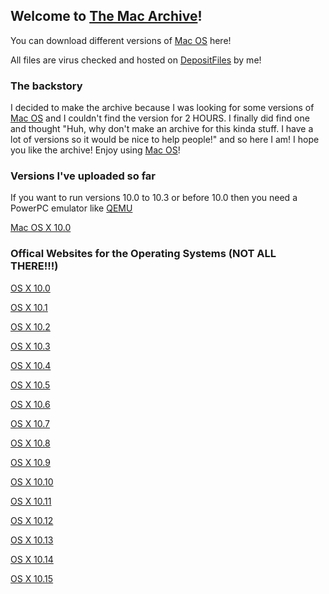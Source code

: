 ## Welcome to [The Mac Archive](https://afellowspeedrunner.github.io/themacarchive.com)!

You can download different versions of [Mac OS](https://en.wikipedia.org/wiki/MacOS) here!

All files are virus checked and hosted on [DepositFiles](https://dfiles.eu/) by me!

### The backstory

I decided to make the archive because I was looking for some versions of [Mac OS](https://en.wikipedia.org/wiki/MacOS) and I couldn't find the version for 2 HOURS. I finally did find one and thought "Huh, why don't make an archive for this kinda stuff. I have a lot of versions so it would be nice to help people!" and so here I am! I hope you like the archive! Enjoy using [Mac OS](https://en.wikipedia.org/wiki/MacOS)!

### Versions I've uploaded so far

If you want to run versions 10.0 to 10.3 or before 10.0 then you need a PowerPC emulator like [QEMU](https://www.qemu.org/)

[Mac OS X 10.0](http://depositfiles.com/files/r91j0xdhm)

### Offical Websites for the Operating Systems (NOT ALL THERE!!!)

[OS X 10.0](https://web.archive.org/web/20010629214227/http://www.apple.com/macosx/)

[OS X 10.1](https://web.archive.org/web/20011117192235/http://www.apple.com/macosx/)

[OS X 10.2](https://web.archive.org/web/20030401082613/http://www.apple.com/macosx/)

[OS X 10.3](https://web.archive.org/web/20050111015225/http://www.apple.com/macosx/)

[OS X 10.4](https://web.archive.org/web/20060728031552/http://www.apple.com/macosx/)

[OS X 10.5](https://web.archive.org/web/20090528055219/http://www.apple.com/macosx/)

[OS X 10.6](https://web.archive.org/web/20090929063403/http://www.apple.com/macosx/)

[OS X 10.7](https://web.archive.org/web/20120609062701/http://www.apple.com/macosx/)

[OS X 10.8](https://web.archive.org/web/20121231120319/http://www.apple.com/osx/)

[OS X 10.9](https://web.archive.org/web/20141015031940/http://www.apple.com/osx/)

[OS X 10.10](https://web.archive.org/web/20150828025125/http://www.apple.com/osx/)

[OS X 10.11](https://web.archive.org/web/20160902012446/https://www.apple.com/osx/)

[OS X 10.12](https://web.archive.org/web/20170830032643/www.apple.com/macos/sierra/)

[OS X 10.13](https://web.archive.org/web/20180911191128/https://www.apple.com/macos/high-sierra/)

[OS X 10.14](https://web.archive.org/web/20190901002230/https://www.apple.com/macos/mojave/)

[OS X 10.15](https://web.archive.org/web/20201109035708/http://www.apple.com/macos/catalina/)

